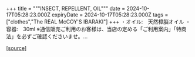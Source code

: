 +++
title = """INSECT, REPELLENT, OIL"""
date = 2024-10-17T05:28:23.000Z
expiryDate = 2024-10-17T05:28:23.000Z
tags = ["clothes","The REAL McCOY'S IBARAKI"]
+++
・オイル:　天然樟脳オイル ・容器:　30ml ※通信販売ご利用のお客様は、当店の定める「ご利用案内」「特商法」を必ずご確認くださいませ。...

[[source]](https://the-realmccoys.ocnk.net/product/1241)
